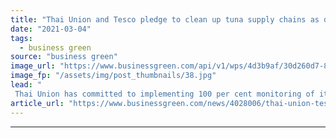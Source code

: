 ```yaml
---
title: "Thai Union and Tesco pledge to clean up tuna supply chains as demand surges"
date: "2021-03-04"
tags: 
  - business green
source: "business green"
image_url: "https://www.businessgreen.com/api/v1/wps/4d3b9af/30d260d7-8054-4ec0-b87f-2aa7deb609d5/2/iStock-1136011716-185x114.jpg"
image_fp: "/assets/img/post_thumbnails/38.jpg"
lead: "
 Thai Union has committed to implementing 100 per cent monitoring of its tuna supply chain by 2025, while Tesco pledged to make all its tuna MSC-certified by 2025 ..."
article_url: "https://www.businessgreen.com/news/4028006/thai-union-tesco-pledge-clean-tuna-supply-chains-demand-surges"
---
```


---
